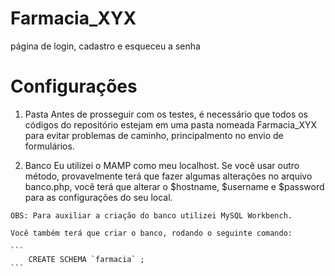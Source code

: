 # Farmacia_XYX
página de login, cadastro e esqueceu a senha

# Configurações
  1. Pasta
    Antes de prosseguir com os testes, é necessário que todos os códigos do repositório estejam em uma pasta nomeada Farmacia_XYX para evitar problemas de caminho,
    principalmento no envio de formulários.
    
  2. Banco
    Eu utilizei o MAMP como meu localhost. Se você usar outro método, provavelmente terá que fazer algumas alterações no arquivo banco.php, você terá que alterar o
    $hostname, $username e $password para as configurações do seu local.
    
    OBS: Para auxiliar a criação do banco utilizei MySQL Workbench.
    
    Você também terá que criar o banco, rodando o seguinte comando: 
    
    ```
        CREATE SCHEMA `farmacia` ;
    ```
    
    
    
    
      
    
